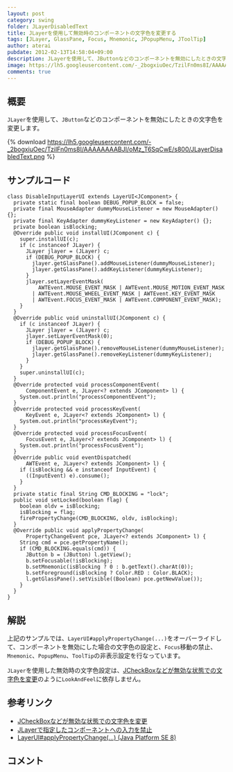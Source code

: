 ```yaml
---
layout: post
category: swing
folder: JLayerDisabledText
title: JLayerを使用して無効時のコンポーネントの文字色を変更する
tags: [JLayer, GlassPane, Focus, Mnemonic, JPopupMenu, JToolTip]
author: aterai
pubdate: 2012-02-13T14:58:04+09:00
description: JLayerを使用して、JButtonなどのコンポーネントを無効にしたときの文字色を変更します。
image: https://lh5.googleusercontent.com/-_2bogxiuOec/TzilFn0ms8I/AAAAAAAABJI/oMz_T6SqCwE/s800/JLayerDisabledText.png
comments: true
---
```

## 概要
`JLayer`を使用して、`JButton`などのコンポーネントを無効にしたときの文字色を変更します。

{% download https://lh5.googleusercontent.com/-_2bogxiuOec/TzilFn0ms8I/AAAAAAAABJI/oMz_T6SqCwE/s800/JLayerDisabledText.png %}

## サンプルコード
<pre class="prettyprint"><code>class DisableInputLayerUI extends LayerUI&lt;JComponent&gt; {
  private static final boolean DEBUG_POPUP_BLOCK = false;
  private final MouseAdapter dummyMouseListener = new MouseAdapter() {};
  private final KeyAdapter dummyKeyListener = new KeyAdapter() {};
  private boolean isBlocking;
  @Override public void installUI(JComponent c) {
    super.installUI(c);
    if (c instanceof JLayer) {
      JLayer jlayer = (JLayer) c;
      if (DEBUG_POPUP_BLOCK) {
        jlayer.getGlassPane().addMouseListener(dummyMouseListener);
        jlayer.getGlassPane().addKeyListener(dummyKeyListener);
      }
      jlayer.setLayerEventMask(
          AWTEvent.MOUSE_EVENT_MASK | AWTEvent.MOUSE_MOTION_EVENT_MASK
        | AWTEvent.MOUSE_WHEEL_EVENT_MASK | AWTEvent.KEY_EVENT_MASK
        | AWTEvent.FOCUS_EVENT_MASK | AWTEvent.COMPONENT_EVENT_MASK);
    }
  }
  @Override public void uninstallUI(JComponent c) {
    if (c instanceof JLayer) {
      JLayer jlayer = (JLayer) c;
      jlayer.setLayerEventMask(0);
      if (DEBUG_POPUP_BLOCK) {
        jlayer.getGlassPane().removeMouseListener(dummyMouseListener);
        jlayer.getGlassPane().removeKeyListener(dummyKeyListener);
      }
    }
    super.uninstallUI(c);
  }
  @Override protected void processComponentEvent(
      ComponentEvent e, JLayer&lt;? extends JComponent&gt; l) {
    System.out.println("processComponentEvent");
  }
  @Override protected void processKeyEvent(
      KeyEvent e, JLayer&lt;? extends JComponent&gt; l) {
    System.out.println("processKeyEvent");
  }
  @Override protected void processFocusEvent(
      FocusEvent e, JLayer&lt;? extends JComponent&gt; l) {
    System.out.println("processFocusEvent");
  }
  @Override public void eventDispatched(
      AWTEvent e, JLayer&lt;? extends JComponent&gt; l) {
    if (isBlocking &amp;&amp; e instanceof InputEvent) {
      ((InputEvent) e).consume();
    }
  }
  private static final String CMD_BLOCKING = "lock";
  public void setLocked(boolean flag) {
    boolean oldv = isBlocking;
    isBlocking = flag;
    firePropertyChange(CMD_BLOCKING, oldv, isBlocking);
  }
  @Override public void applyPropertyChange(
      PropertyChangeEvent pce, JLayer&lt;? extends JComponent&gt; l) {
    String cmd = pce.getPropertyName();
    if (CMD_BLOCKING.equals(cmd)) {
      JButton b = (JButton) l.getView();
      b.setFocusable(!isBlocking);
      b.setMnemonic(isBlocking ? 0 : b.getText().charAt(0));
      b.setForeground(isBlocking ? Color.RED : Color.BLACK);
      l.getGlassPane().setVisible((Boolean) pce.getNewValue());
    }
  }
}
</code></pre>

## 解説
上記のサンプルでは、`LayerUI#applyPropertyChange(...)`をオーバーライドして、コンポーネントを無効にした場合の文字色の設定と、`Focus`移動の禁止、`Mnemonic`、`PopupMenu`、`ToolTip`の非表示設定を行なっています。

`JLayer`を使用した無効時の文字色設定は、[JCheckBoxなどが無効な状態での文字色を変更](https://ateraimemo.com/Swing/DisabledTextColor.html)のように`LookAndFeel`に依存しません。

## 参考リンク
- [JCheckBoxなどが無効な状態での文字色を変更](https://ateraimemo.com/Swing/DisabledTextColor.html)
- [JLayerで指定したコンポーネントへの入力を禁止](https://ateraimemo.com/Swing/DisableInputLayer.html)
- [LayerUI#applyPropertyChange(...) (Java Platform SE 8)](https://docs.oracle.com/javase/jp/8/docs/api/javax/swing/plaf/LayerUI.html#applyPropertyChange-java.beans.PropertyChangeEvent-javax.swing.JLayer-)

<!-- dummy comment line for breaking list -->

## コメント
